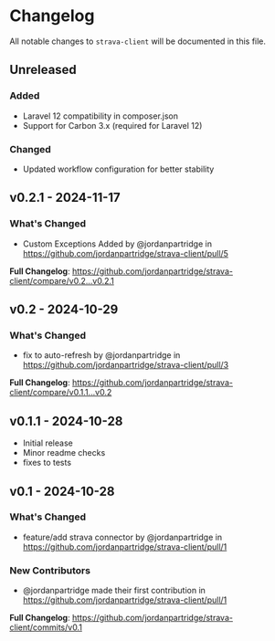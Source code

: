 # Changelog

All notable changes to `strava-client` will be documented in this file.

## Unreleased

### Added
- Laravel 12 compatibility in composer.json
- Support for Carbon 3.x (required for Laravel 12)

### Changed
- Updated workflow configuration for better stability

## v0.2.1 - 2024-11-17

### What's Changed

* Custom Exceptions Added by @jordanpartridge in https://github.com/jordanpartridge/strava-client/pull/5

**Full Changelog**: https://github.com/jordanpartridge/strava-client/compare/v0.2...v0.2.1

## v0.2 - 2024-10-29

### What's Changed

* fix to auto-refresh by @jordanpartridge in https://github.com/jordanpartridge/strava-client/pull/3

**Full Changelog**: https://github.com/jordanpartridge/strava-client/compare/v0.1.1...v0.2

## v0.1.1 - 2024-10-28

- Initial release
- Minor readme checks
- fixes to tests

## v0.1 - 2024-10-28

### What's Changed

* feature/add strava connector by @jordanpartridge in https://github.com/jordanpartridge/strava-client/pull/1

### New Contributors

* @jordanpartridge made their first contribution in https://github.com/jordanpartridge/strava-client/pull/1

**Full Changelog**: https://github.com/jordanpartridge/strava-client/commits/v0.1
